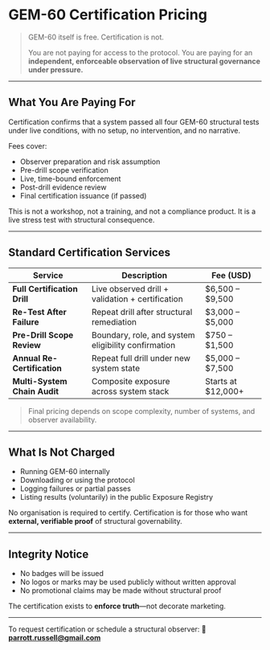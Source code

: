 # GEM-60 Certification Pricing

> GEM-60 itself is free. Certification is not.
>
> You are not paying for access to the protocol.
> You are paying for an **independent, enforceable observation of live structural governance under pressure.**

---

## What You Are Paying For

Certification confirms that a system passed all four GEM-60 structural tests under live conditions, with no setup, no intervention, and no narrative.

Fees cover:

* Observer preparation and risk assumption
* Pre-drill scope verification
* Live, time-bound enforcement
* Post-drill evidence review
* Final certification issuance (if passed)

This is not a workshop, not a training, and not a compliance product. It is a live stress test with structural consequence.

---

## Standard Certification Services

| Service                      | Description                                         | Fee (USD)           |
| ---------------------------- | --------------------------------------------------- | ------------------- |
| **Full Certification Drill** | Live observed drill + validation + certification    | \$6,500 – \$9,500   |
| **Re-Test After Failure**    | Repeat drill after structural remediation           | \$3,000 – \$5,000   |
| **Pre-Drill Scope Review**   | Boundary, role, and system eligibility confirmation | \$750 – \$1,500     |
| **Annual Re-Certification**  | Repeat full drill under new system state            | \$5,000 – \$7,500   |
| **Multi-System Chain Audit** | Composite exposure across system stack              | Starts at \$12,000+ |

> Final pricing depends on scope complexity, number of systems, and observer availability.

---

## What Is Not Charged

* Running GEM-60 internally
* Downloading or using the protocol
* Logging failures or partial passes
* Listing results (voluntarily) in the public Exposure Registry

No organisation is required to certify.
Certification is for those who want **external, verifiable proof** of structural governability.

---

## Integrity Notice

* No badges will be issued
* No logos or marks may be used publicly without written approval
* No promotional claims may be made without structural proof

The certification exists to **enforce truth**—not decorate marketing.

---

To request certification or schedule a structural observer:
📩 **[parrott.russell@gmail.com](mailto:parrott.russell@gmail.com)**
